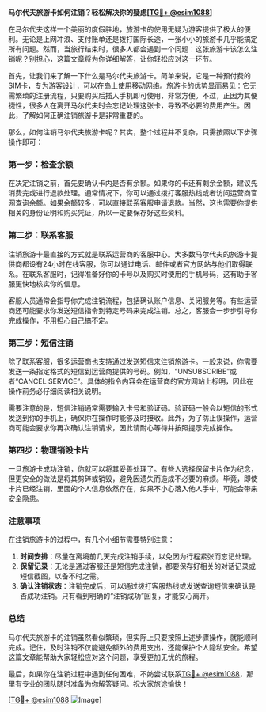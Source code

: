 **马尔代夫旅游卡如何注销？轻松解决你的疑虑[[TG💪+ @esim1088](https://t.me/s/esim1088)]**

在马尔代夫这样一个美丽的度假胜地，旅游卡的使用无疑为游客提供了极大的便利。无论是上网冲浪、支付账单还是拨打国际长途，一张小小的旅游卡几乎能搞定所有问题。然而，当旅行结束时，很多人都会遇到一个问题：这张旅游卡该怎么注销呢？别担心，这篇文章将为你详细解答，让你轻松应对这一环节。

首先，让我们来了解一下什么是马尔代夫旅游卡。简单来说，它是一种预付费的SIM卡，专为游客设计，可以在岛上使用移动网络。旅游卡的优势显而易见：它无需繁琐的注册流程，只要购买后插入手机即可使用，非常方便。不过，正因为其便捷性，很多人在离开马尔代夫时会忘记处理这张卡，导致不必要的费用产生。因此，了解如何正确注销旅游卡是非常重要的。

那么，如何注销马尔代夫旅游卡呢？其实，整个过程并不复杂，只需按照以下步骤操作即可：

### **第一步：检查余额**
在决定注销之前，首先要确认卡内是否有余额。如果你的卡还有剩余金额，建议先消费完或进行退款处理。通常情况下，你可以通过拨打客服热线或者访问运营商官网查询余额。如果余额较多，可以直接联系客服申请退款。当然，这也需要你提供相关的身份证明和购买凭证，所以一定要保存好这些资料。

### **第二步：联系客服**
注销旅游卡最直接的方式就是联系运营商的客服中心。大多数马尔代夫的旅游卡提供商都设有24小时在线客服，你可以通过电话、邮件或者官方网站与他们取得联系。在联系客服时，记得准备好你的卡号以及购买时使用的手机号码，这有助于客服更快地核实你的信息。

客服人员通常会指导你完成注销流程，包括确认账户信息、关闭服务等。有些运营商还可能要求你发送短信指令到特定号码来完成注销。总之，客服会一步步引导你完成操作，不用担心自己搞不定。

### **第三步：短信注销**
除了联系客服，很多运营商也支持通过发送短信来注销旅游卡。一般来说，你需要发送一条指定格式的短信到运营商提供的号码。例如，“UNSUBSCRIBE”或者“CANCEL SERVICE”。具体的指令内容会在运营商的官方网站上标明，因此在操作前务必仔细阅读相关说明。

需要注意的是，短信注销通常需要输入卡号和验证码。验证码一般会以短信的形式发送到你的手机上，确保你在操作时能够及时接收。此外，为了防止误操作，运营商可能会要求你再次确认注销请求，因此请耐心等待并按照提示完成操作。

### **第四步：物理销毁卡片**
一旦旅游卡成功注销，你就可以将其妥善处理了。有些人选择保留卡片作为纪念，但更安全的做法是将其剪碎或销毁，避免因遗失而造成不必要的麻烦。毕竟，即使卡片已经注销，里面的个人信息依然存在，如果不小心落入他人手中，可能会带来安全隐患。

### **注意事项**
在注销旅游卡的过程中，有几个小细节需要特别注意：

1. **时间安排**：尽量在离境前几天完成注销手续，以免因为行程紧张而忘记处理。
2. **保留记录**：无论是通过客服还是短信完成注销，都要保存好相关的对话记录或短信截图，以备不时之需。
3. **确认注销状态**：注销完成后，可以通过拨打客服热线或发送查询短信来确认是否成功注销。只有看到明确的“注销成功”回复，才能安心离开。

### **总结**
马尔代夫旅游卡的注销虽然看似繁琐，但实际上只要按照上述步骤操作，就能顺利完成。记住，及时注销不仅能避免额外的费用支出，还能保护个人隐私安全。希望这篇文章能帮助大家轻松应对这个问题，享受更加无忧的旅程。

最后，如果你在注销过程中遇到任何困难，不妨尝试联系[TG💪+ @esim1088](https://t.me/s/esim1088)，那里有专业的团队随时准备为你解答疑问。祝大家旅途愉快！

[[TG💪+ @esim1088](https://t.me/s/esim1088) ![Image](https://i.postimg.cc/4NQfJmqS/Snipaste-2025-05-13-00-14-12.png)]